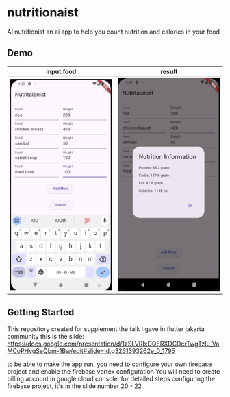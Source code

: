 # nutritionaist

AI nutritionist
an ai app to help you count nutrition and calories in your food

## Demo
| input food                 | result                     |
|----------------------------|----------------------------|
| ![screenshot](ss/ui_1.png) | ![screenshot](ss/ui_2.png) |


## Getting Started

This repository created for supplement the talk I gave in flutter jakarta community
this is the slide: https://docs.google.com/presentation/d/1zSLVRIxDQERXDCDcrTwgTzIu_VaMCoPHvgSeQbm-1Bw/edit#slide=id.g3261393262e_0_1795

to be able to make the app run, you need to configure your own firebase project and enable the firebase vertex configuration
You will need to create billing account in google cloud console. 
for detailed steps configuring the firebase project, it's in the slide number 20 - 22